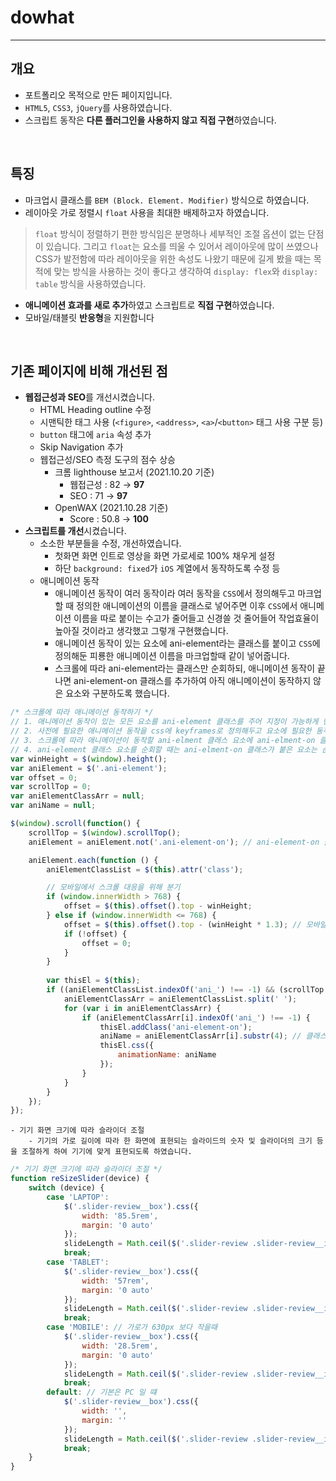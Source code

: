 # dowhat
---
## 개요
- 포트폴리오 목적으로 만든 페이지입니다.
- ```HTML5```, ```CSS3```, ```jQuery```를 사용하였습니다.
- 스크립트 동작은 **다른 플러그인을 사용하지 않고 직접 구현**하였습니다.
<br>

## 특징
- 마크업시 클래스를 ```BEM (Block. Element. Modifier)``` 방식으로 하였습니다.
- 레이아웃 가로 정렬시 ```float``` 사용을 최대한 배제하고자 하였습니다.
>```float``` 방식이 정렬하기 편한 방식임은 분명하나 세부적인 조절 옵션이 없는 단점이 있습니다.
그리고 ```float```는 요소를 띄울 수 있어서 레이아웃에 많이 쓰였으나 CSS가 발전함에 따라 레이아웃을 위한 속성도 나왔기 때문에 길게 봤을 때는 목적에 맞는 방식을 사용하는 것이 좋다고 생각하여 ```display: flex```와 ```display: table``` 방식을 사용하였습니다.
- **애니메이션 효과를 새로 추가**하였고 스크립트로 **직접 구현**하였습니다.
- 모바일/태블릿 **반응형**을 지원합니다
<br>

## 기존 페이지에 비해 개선된 점

- **웹접근성과 SEO**를 개선시켰습니다.
    - HTML Heading outline 수정
	- 시맨틱한 태그 사용 (```<figure>```, ```<address>```, ```<a>```/```<button>``` 태그 사용 구분 등)
	- ```button``` 태그에 ```aria``` 속성 추가
	- Skip Navigation 추가
    - 웹접근성/SEO 측정 도구의 점수 상승
        - 크롬 lighthouse 보고서 (2021.10.20 기준)
            - 웹접근성 : 82 → **97**
            - SEO : 71 → **97**
        - OpenWAX (2021.10.28 기준)
            - Score : 50.8 → **100**
- **스크립트를 개선**시켰습니다.
    - 소소한 부분들을 수정, 개선하였습니다.
        - 첫화면 화면 인트로 영상을 화면 가로세로 100% 채우게 설정
        - 하단 ```background: fixed```가  ```iOS``` 계열에서 동작하도록 수정 등
    - 애니메이션 동작
        - 애니메이션 동작이 여러 동작이라 여러 동작을 ```CSS```에서 정의해두고 마크업할 때 정의한 애니메이션의 이름을 클래스로 넣어주면 이후 ```CSS```에서 애니메이션 이름을 따로 붙이는 수고가 줄어들고 신경쓸 것 줄어들어 작업효율이 높아질 것이라고 생각했고 그렇개 구현했습니다.
        - 애니메이션 동작이 있는 요소에 ani-element라는 클래스를 붙이고 ```CSS```에 정의해둔 피룡한 애니메이션 이름을 마크업할때 같이 넣어줍니다.
        - 스크롤에 따라 ani-element라는 클래스만 순회하되, 애니메이션 동작이 끝나면 ani-element-on 클래스를 추가하여 아직 애니메이션이 동작하지 않은 요소와 구분하도록 했습니다.

```js
/* 스크롤에 따라 애니메이션 동작하기 */
// 1. 애니메이션 동작이 있는 모든 요소를 ani-element 클래스를 주어 지정이 가능하게 한다.
// 2. 사전에 필요한 애니메이션 동작을 css에 keyframes로 정의해두고 요소에 필요한 동작 애니메이션을 ani_애니메이션이름 형식 클래스로 붙여놓는다 (ex) ani_fadeUp)
// 3. 스크롤에 따라 애니메이션이 동작할 ani-elment 클래스 요소에 ani-elment-on 클래스를 더하고 ani_ 클래스에서 가져온 애니메이션을 동적으로 지정한다.
// 4. ani-element 클래스 요소를 순회할 때는 ani-elment-on 클래스가 붙은 요소는 순회하지 않는다. (이미 실행한 요소는 또 실행할 필요가 없으므로)
var winHeight = $(window).height();
var aniElement = $('.ani-element');
var offset = 0;
var scrollTop = 0;
var aniElementClassArr = null;
var aniName = null;

$(window).scroll(function() {
    scrollTop = $(window).scrollTop();
    aniElement = aniElement.not('.ani-element-on'); // ani-element-on 클래스가 있는 요소는 제외

    aniElement.each(function () {
        aniElementClassList = $(this).attr('class');

        // 모바일에서 스크롤 대응을 위해 분기
        if (window.innerWidth > 768) {
            offset = $(this).offset().top - winHeight;
        } else if (window.innerWidth <= 768) {
            offset = $(this).offset().top - (winHeight * 1.3); // 모바일 스크롤 대응을 위한 임시 하드코딩 수정 (추후 개선 필요)
            if (!offset) {
                offset = 0;
            }
        }
        
        var thisEl = $(this);
        if ((aniElementClassList.indexOf('ani_') !== -1) && (scrollTop > offset) ) {
            aniElementClassArr = aniElementClassList.split(' ');
            for (var i in aniElementClassArr) {
                if (aniElementClassArr[i].indexOf('ani_') !== -1) {
                    thisEl.addClass('ani-element-on');
                    aniName = aniElementClassArr[i].substr(4); // 클래스 이름에서 앞에 'ani_' 잘라내고 나머지 가져옴
                    thisEl.css({
                        animationName: aniName
                    });
                }
            }
        }
    });
});
```

    - 기기 화면 크기에 따라 슬라이더 조절
        - 기기의 가로 길이에 따라 한 화면에 표현되는 슬라이드의 숫자 및 슬라이더의 크기 등을 조절하게 하여 기기에 맞게 표현되도록 하였습니다.
```js
/* 기기 화면 크기에 따라 슬라이더 조절 */
function reSizeSlider(device) {
    switch (device) {
        case 'LAPTOP':
            $('.slider-review__box').css({
                width: '85.5rem',
                margin: '0 auto'
            });
            slideLength = Math.ceil($('.slider-review .slider-review__item').length / 3);
            break;
        case 'TABLET':
            $('.slider-review__box').css({
                width: '57rem',
                margin: '0 auto'
            });
            slideLength = Math.ceil($('.slider-review .slider-review__item').length / 2);
            break;
        case 'MOBILE': // 가로가 630px 보다 작을때
            $('.slider-review__box').css({
                width: '28.5rem',
                margin: '0 auto'
            });
            slideLength = Math.ceil($('.slider-review .slider-review__item').length);
            break;
        default: // 기본은 PC 일 떄
            $('.slider-review__box').css({
                width: '',
                margin: ''
            });
            slideLength = Math.ceil($('.slider-review .slider-review__item').length / 4);
            break;
    }
}
```
